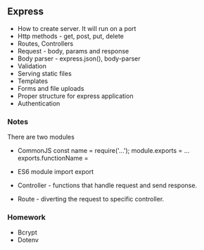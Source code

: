 ## Express

- How to create server. It will run on a port
- Http methods - get, post, put, delete
- Routes, Controllers
- Request - body, params and response
- Body parser - express.json(), body-parser
- Validation
- Serving static files
- Templates
- Forms and file uploads
- Proper structure for express application
- Authentication

### Notes

There are two modules
- CommonJS
  const name = require('...');
  module.exports = ...
  exports.functionName = 
- ES6 module
  import
  export 

- Controller - functions that handle request and send response.
- Route - diverting the request to specific controller.

### Homework
- Bcrypt
- Dotenv
